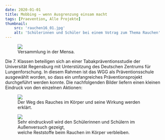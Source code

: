```yaml
---
date: 2020-01-01
title: Mobbing – wenn Ausgrenzung einsam macht
tags: [Praevention, Alle Projekte]
thumbnail: 
    src: 'rauchen16_01.jpg'
    alt: 'Schülerinnen und Schüler bei einem Votrag zum Thema Rauchen'
---
```


<figure>
    <img src = "/images/rauchen16_01.jpg">
    <figcaption>Versammlung in der Mensa.</figcaption>
</figure>
Die 7. Klassen beteiligen sich an einer Tabakpräventionsstudie der Universität Regensburg mit Unterstützung des Deutschen Zentrums für Lungenforschung. In diesem Rahmen ist das WGG als Präventionsschule ausgewählt worden, so dass ein umfangreiches Präventionsprojekt durchgeführt werden konnte. Die nachfolgenden Bilder liefern einen kleinen Eindruck von den einzelnen Aktionen:

<figure>
    <img src = "/images/rauchen16_02.jpg">
    <figcaption>Der Weg des Rauches im Körper und seine Wirkung werden erklärt.</figcaption>
</figure>
<figure>
    <img src = "/images/rauchen16_03.jpg">
    <figcaption>Sehr eindruckvoll wird den Schülerinnen und Schülern im Außenversuch gezeigt, <br>welche Reststoffe beim Rauchen im Körper verbleiben.</figcaption>
</figure>